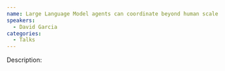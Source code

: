 ```yaml
---
name: Large Language Model agents can coordinate beyond human scale
speakers:
  - David Garcia
categories:
  - Talks
---
```


Description:
